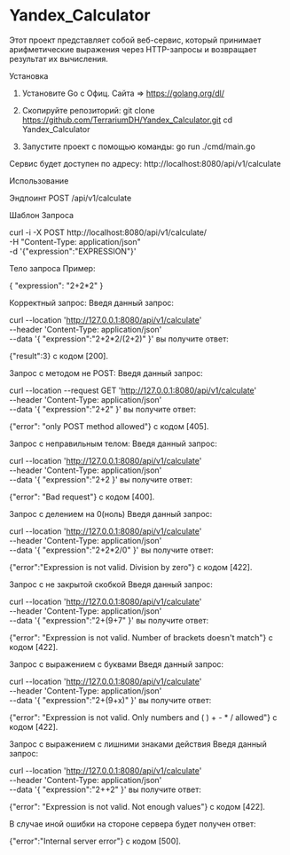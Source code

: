 # Yandex_Calculator
Этот проект представляет собой веб-сервис, который принимает арифметические выражения через HTTP-запросы и возвращает результат их вычисления.

Установка

1. Установите Go с Офиц. Сайта => https://golang.org/dl/

2. Скопируйте репозиторий:
git clone https://github.com/TerrariumDH/Yandex_Calculator.git
cd Yandex_Calculator

3. Запустите проект с помощью команды:
go run ./cmd/main.go

Сервис будет доступен по адресу: http://localhost:8080/api/v1/calculate

Использование

Эндпоинт
POST /api/v1/calculate

Шаблон Запроса

curl -i -X POST http://localhost:8080/api/v1/calculate/ \
     -H "Content-Type: application/json" \
     -d '{"expression":"EXPRESSION"}'

Тело запроса
Пример:

{
  "expression": "2+2*2"
}

Корректный запрос:
Введя данный запрос:

curl --location 'http://127.0.0.1:8080/api/v1/calculate' \
--header 'Content-Type: application/json' \
--data '{
    "expression":"2+2*2/(2+2)"
}'
вы получите ответ:

{"result":3}
с кодом [200].

Запрос с методом не POST:
Введя данный запрос:

curl --location --request GET 'http://127.0.0.1:8080/api/v1/calculate' \
--header 'Content-Type: application/json' \
--data '{
    "expression":"2+2"
}'
вы получите ответ:

{"error": "only POST method allowed"}
с кодом [405].

Запрос с неправильным телом:
Введя данный запрос:

curl --location 'http://127.0.0.1:8080/api/v1/calculate' \
--header 'Content-Type: application/json' \
--data '{
    "expression":"2+2
}'
вы получите ответ:

{"error": "Bad request"}
с кодом [400].

Запрос с делением на 0(ноль)
Введя данный запрос:

curl --location 'http://127.0.0.1:8080/api/v1/calculate' \
--header 'Content-Type: application/json' \
--data '{
    "expression":"2+2*2/0"
}'
вы получите ответ:

{"error":"Expression is not valid. Division by zero"}
с кодом [422].

Запрос с не закрытой скобкой
Введя данный запрос:

curl --location 'http://127.0.0.1:8080/api/v1/calculate' \
--header 'Content-Type: application/json' \
--data '{
    "expression":"2+(9+7"
}'
вы получите ответ:

{"error": "Expression is not valid. Number of brackets doesn't match"}
с кодом [422].

Запрос с выражением с буквами
Введя данный запрос:

curl --location 'http://127.0.0.1:8080/api/v1/calculate' \
--header 'Content-Type: application/json' \
--data '{
    "expression":"2+(9+x)"
}'
вы получите ответ:

{"error": "Expression is not valid. Only numbers and ( ) + - * / allowed"}
с кодом [422].

Запрос с выражением c лишними знаками действия
Введя данный запрос:

curl --location 'http://127.0.0.1:8080/api/v1/calculate' \
--header 'Content-Type: application/json' \
--data '{
    "expression":"2++2"
}'
вы получите ответ:

{"error": "Expression is not valid. Not enough values"}
с кодом [422].

В случае иной ошибки на стороне сервера будет получен ответ:

{"error":"Internal server error"}
с кодом [500].

